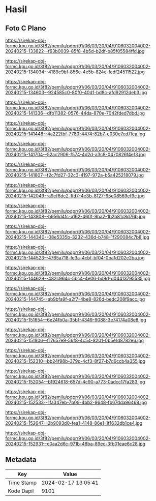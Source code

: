 # Hasil

## Foto C Plano

https://sirekap-obj-formc.kpu.go.id/3f82/pemilu/pdpr/91/06/03/20/04/9106032004002-20240215-133822--f63b0039-85f8-4b5d-b2df-b85f05584ffd.jpg

https://sirekap-obj-formc.kpu.go.id/3f82/pemilu/pdpr/91/06/03/20/04/9106032004002-20240215-134034--4189c9bf-856e-4e5b-824e-fcdf24511522.jpg

https://sirekap-obj-formc.kpu.go.id/3f82/pemilu/pdpr/91/06/03/20/04/9106032004002-20240215-134603--924585c0-80f0-40d1-bd8c-afd92912deb3.jpg

https://sirekap-obj-formc.kpu.go.id/3f82/pemilu/pdpr/91/06/03/20/04/9106032004002-20240215-141336--dfb11382-0576-44da-870e-7042fded7dbd.jpg

https://sirekap-obj-formc.kpu.go.id/3f82/pemilu/pdpr/91/06/03/20/04/9106032004002-20240215-141448--4a222fbf-7780-4474-82b7-c030e7ed7fca.jpg

https://sirekap-obj-formc.kpu.go.id/3f82/pemilu/pdpr/91/06/03/20/04/9106032004002-20240215-141704--52ac2906-f574-4d2d-a3c8-0470826f4ef3.jpg

https://sirekap-obj-formc.kpu.go.id/3f82/pemilu/pdpr/91/06/03/20/04/9106032004002-20240215-141807--f2c7fd27-32c3-4197-972a-b5a425218079.jpg

https://sirekap-obj-formc.kpu.go.id/3f82/pemilu/pdpr/91/06/03/20/04/9106032004002-20240215-142049--a9cf6dc2-ffd7-4e3b-8127-95e08569ef9c.jpg

https://sirekap-obj-formc.kpu.go.id/3f82/pemilu/pdpr/91/06/03/20/04/9106032004002-20240215-143808--b956d4fc-a162-460f-9ba2-1b2b81c8d76b.jpg

https://sirekap-obj-formc.kpu.go.id/3f82/pemilu/pdpr/91/06/03/20/04/9106032004002-20240215-144340--08e5335b-3232-436d-b748-1f290084c7b8.jpg

https://sirekap-obj-formc.kpu.go.id/3f82/pemilu/pdpr/91/06/03/20/04/9106032004002-20240215-144523--4765a718-fe3a-4cbf-bf04-0ba1d202e2ba.jpg

https://sirekap-obj-formc.kpu.go.id/3f82/pemilu/pdpr/91/06/03/20/04/9106032004002-20240215-144629--482c964c-5bc4-4e06-bd9d-d04413795535.jpg

https://sirekap-obj-formc.kpu.go.id/3f82/pemilu/pdpr/91/06/03/20/04/9106032004002-20240215-144745--ab9bfa9f-a2f7-4be8-826d-bedc208f9acc.jpg

https://sirekap-obj-formc.kpu.go.id/3f82/pemilu/pdpr/91/06/03/20/04/9106032004002-20240215-151654--6e24fb0a-35b1-4349-9088-3e74174a08e8.jpg

https://sirekap-obj-formc.kpu.go.id/3f82/pemilu/pdpr/91/06/03/20/04/9106032004002-20240215-151806--f17657e9-56f8-4c54-8201-0b5e1d8782e6.jpg

https://sirekap-obj-formc.kpu.go.id/3f82/pemilu/pdpr/91/06/03/20/04/9106032004002-20240215-152310--bb24f98b-379c-4cf3-8f27-b7d6ccb4a355.jpg

https://sirekap-obj-formc.kpu.go.id/3f82/pemilu/pdpr/91/06/03/20/04/9106032004002-20240215-152054--b1924618-657d-4c90-a773-0adcc17fa283.jpg

https://sirekap-obj-formc.kpu.go.id/3f82/pemilu/pdpr/91/06/03/20/04/9106032004002-20240215-152533--1fa347eb-7b09-4bb2-9648-fb67dda96468.jpg

https://sirekap-obj-formc.kpu.go.id/3f82/pemilu/pdpr/91/06/03/20/04/9106032004002-20240215-152647--2b9093d0-fea1-4148-86e1-1f1632db1ce4.jpg

https://sirekap-obj-formc.kpu.go.id/3f82/pemilu/pdpr/91/06/03/20/04/9106032004002-20240215-152931--c0aa2d6c-971b-48ba-89ec-3fb01eae6c28.jpg


## Metadata

| Key        | Value               |
| ---------- | ------------------- |
| Time Stamp | 2024-02-17 13:05:41 |
| Kode Dapil | 9101                |



